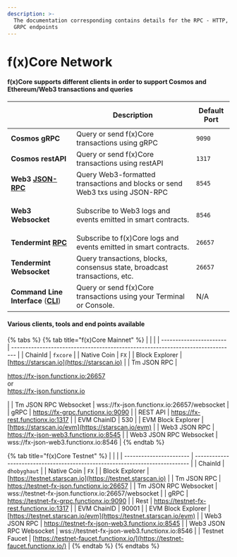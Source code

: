 ```yaml
---
description: >-
  The documentation corresponding contains details for the RPC - HTTP, WS and
  GRPC endpoints
---
```


# f(x)Core Network

#### f(x)Core supports different clients in order to support Cosmos and Ethereum/Web3 transactions and queries

| <p><br></p>                                                       | Description                                                                  | Default Port |
|-------------------------------------------------------------------|------------------------------------------------------------------------------|--------------|
| **Cosmos gRPC**                                                   | Query or send f(x)Core transactions using gRPC                               | `9090`       |
| **Cosmos restAPI**                                                | Query or send f(x)Core transactions using restAPI                            | `1317`       |
| **Web3** [**JSON-RPC**](web3)                                     | Query Web3-formatted transactions and blocks or send Web3 txs using JSON-RPC | `8545`       |
| <p><strong></strong></p><p><strong>Web3 Websocket</strong></p>    | Subscribe to Web3 logs and events emitted in smart contracts.                | `8546`       |
| **Tendermint** [**RPC**](json-rpc-api)                            | Subscribe to f(x)Core logs and events emitted in smart contracts.            | `26657`      |
| **Tendermint Websocket**                                          | Query transactions, blocks, consensus state, broadcast transactions, etc.    | `26657`      |
| **Command Line Interface** ([**CLI**](../fxcore/installation.md)) | Query or send f(x)Core transactions using your Terminal or Console.          | N/A          |

#### Various clients, tools and end points available

{% tabs %}
{% tab title="f(x)Core Mainnet" %}
|                         |                                                                                 |
| ----------------------- | ------------------------------------------------------------------------------- |
| ChainId                 | `fxcore`                                                                        |
| Native Coin             | `FX`                                                                            |
| Block Explorer          | [https://starscan.io](https://starscan.io)                                      |
| Tm JSON RPC             | <p>https://fx-json.functionx.io:26657<br>or<br>https://fx-json.functionx.io</p> |
| Tm JSON RPC Websocket   | wss://fx-json.functionx.io:26657/websocket                                      |
| gRPC                    | https://fx-grpc.functionx.io:9090                                               |
| REST API                | https://fx-rest.functionx.io:1317                                               |
| EVM ChainID             | 530                                                                             |
| EVM Block Explorer      | [https://starscan.io/evm](https://starscan.io/evm)                              |
| Web3 JSON RPC           | https://fx-json-web3.functionx.io:8545                                          |
| Web3 JSON RPC Websocket | wss://fx-json-web3.functionx.io:8546                                            |
{% endtab %}

{% tab title="f(x)Core Testnet" %}
|                         |                                                                              |
| ----------------------- | ---------------------------------------------------------------------------- |
| ChainId                 | `dhobyghaut`                                                                 |
| Native Coin             | `FX`                                                                         |
| Block Explorer          | [https://testnet.starscan.io](https://testnet.starscan.io)                   |
| Tm JSON RPC             | https://testnet-fx-json.functionx.io:26657                                   |
| Tm JSON RPC Websocket   | wss://testnet-fx-json.functionx.io:26657/websocket                           |
| gRPC                    | https://testnet-fx-grpc.functionx.io:9090                                    |
| Rest                    | https://testnet-fx-rest.functionx.io:1317                                    |
| EVM ChainID             | 90001                                                                        |
| EVM Block Explorer      | [https://testnet.starscan.io/evm](https://testnet.starscan.io/evm)           |
| Web3 JSON RPC           | https://testnet-fx-json-web3.functionx.io:8545                               |
| Web3 JSON RPC Websocket | wss://testnet-fx-json-web3.functionx.io:8546                                 |
| Testnet Faucet          | [https://testnet-faucet.functionx.io/](https://testnet-faucet.functionx.io/) |
{% endtab %}
{% endtabs %}
